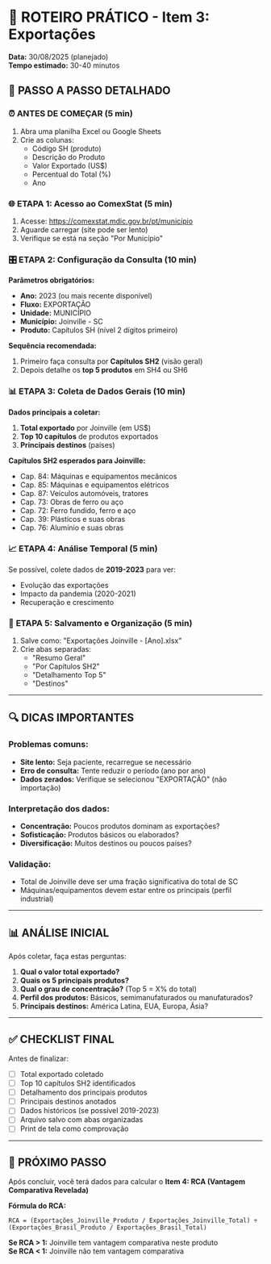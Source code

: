 # 🎯 ROTEIRO PRÁTICO - Item 3: Exportações
**Data:** 30/08/2025 (planejado)  
**Tempo estimado:** 30-40 minutos  

## 🚀 PASSO A PASSO DETALHADO

### ⏰ **ANTES DE COMEÇAR (5 min)**
1. Abra uma planilha Excel ou Google Sheets
2. Crie as colunas:
   - Código SH (produto)
   - Descrição do Produto
   - Valor Exportado (US$)
   - Percentual do Total (%)
   - Ano

### 🌐 **ETAPA 1: Acesso ao ComexStat (5 min)**
1. Acesse: https://comexstat.mdic.gov.br/pt/município
2. Aguarde carregar (site pode ser lento)
3. Verifique se está na seção "Por Município"

### 🎛️ **ETAPA 2: Configuração da Consulta (10 min)**

**Parâmetros obrigatórios:**
- **Ano:** 2023 (ou mais recente disponível)
- **Fluxo:** EXPORTAÇÃO
- **Unidade:** MUNICÍPIO
- **Município:** Joinville - SC
- **Produto:** Capítulos SH (nível 2 dígitos primeiro)

**Sequência recomendada:**
1. Primeiro faça consulta por **Capítulos SH2** (visão geral)
2. Depois detalhe os **top 5 produtos** em SH4 ou SH6

### 📊 **ETAPA 3: Coleta de Dados Gerais (10 min)**

**Dados principais a coletar:**
1. **Total exportado** por Joinville (em US$)
2. **Top 10 capítulos** de produtos exportados
3. **Principais destinos** (países)

**Capítulos SH2 esperados para Joinville:**
- Cap. 84: Máquinas e equipamentos mecânicos
- Cap. 85: Máquinas e equipamentos elétricos  
- Cap. 87: Veículos automóveis, tratores
- Cap. 73: Obras de ferro ou aço
- Cap. 72: Ferro fundido, ferro e aço
- Cap. 39: Plásticos e suas obras
- Cap. 76: Alumínio e suas obras

### 📈 **ETAPA 4: Análise Temporal (5 min)**

Se possível, colete dados de **2019-2023** para ver:
- Evolução das exportações
- Impacto da pandemia (2020-2021)
- Recuperação e crescimento

### 💾 **ETAPA 5: Salvamento e Organização (5 min)**
1. Salve como: "Exportações Joinville - [Ano].xlsx"
2. Crie abas separadas:
   - "Resumo Geral"
   - "Por Capítulos SH2"
   - "Detalhamento Top 5"
   - "Destinos"

---

## 🔍 **DICAS IMPORTANTES**

### Problemas comuns:
- **Site lento:** Seja paciente, recarregue se necessário
- **Erro de consulta:** Tente reduzir o período (ano por ano)
- **Dados zerados:** Verifique se selecionou "EXPORTAÇÃO" (não importação)

### Interpretação dos dados:
- **Concentração:** Poucos produtos dominam as exportações?
- **Sofisticação:** Produtos básicos ou elaborados?
- **Diversificação:** Muitos destinos ou poucos países?

### Validação:
- Total de Joinville deve ser uma fração significativa do total de SC
- Máquinas/equipamentos devem estar entre os principais (perfil industrial)

---

## 📊 **ANÁLISE INICIAL**

Após coletar, faça estas perguntas:

1. **Qual o valor total exportado?**
2. **Quais os 5 principais produtos?**
3. **Qual o grau de concentração?** (Top 5 = X% do total)
4. **Perfil dos produtos:** Básicos, semimanufaturados ou manufaturados?
5. **Principais destinos:** América Latina, EUA, Europa, Ásia?

---

## ✅ **CHECKLIST FINAL**

Antes de finalizar:
- [ ] Total exportado coletado
- [ ] Top 10 capítulos SH2 identificados  
- [ ] Detalhamento dos principais produtos
- [ ] Principais destinos anotados
- [ ] Dados históricos (se possível 2019-2023)
- [ ] Arquivo salvo com abas organizadas
- [ ] Print de tela como comprovação

---

## 🚀 **PRÓXIMO PASSO**

Após concluir, você terá dados para calcular o **Item 4: RCA (Vantagem Comparativa Revelada)**

**Fórmula do RCA:**
```
RCA = (Exportações_Joinville_Produto / Exportações_Joinville_Total) ÷ (Exportações_Brasil_Produto / Exportações_Brasil_Total)
```

**Se RCA > 1:** Joinville tem vantagem comparativa neste produto  
**Se RCA < 1:** Joinville não tem vantagem comparativa
